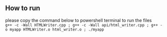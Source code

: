 ## How to run
please copy the command below to powershell terminal to run the files 
<br>
`g++ -c -Wall HTMLWriter.cpp ; g++ -c -Wall api/html_writer.cpp ; g++ -o myapp HTMLWriter.o html_writer.o ; ./myapp`
